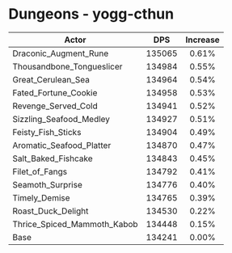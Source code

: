 # Dungeons - yogg-cthun
| Actor | DPS | Increase |
|---|:---:|:---:|
|Draconic_Augment_Rune|135065|0.61%|
|Thousandbone_Tongueslicer|134984|0.55%|
|Great_Cerulean_Sea|134964|0.54%|
|Fated_Fortune_Cookie|134958|0.53%|
|Revenge_Served_Cold|134941|0.52%|
|Sizzling_Seafood_Medley|134927|0.51%|
|Feisty_Fish_Sticks|134904|0.49%|
|Aromatic_Seafood_Platter|134870|0.47%|
|Salt_Baked_Fishcake|134843|0.45%|
|Filet_of_Fangs|134792|0.41%|
|Seamoth_Surprise|134776|0.40%|
|Timely_Demise|134765|0.39%|
|Roast_Duck_Delight|134530|0.22%|
|Thrice_Spiced_Mammoth_Kabob|134448|0.15%|
|Base|134241|0.00%|
